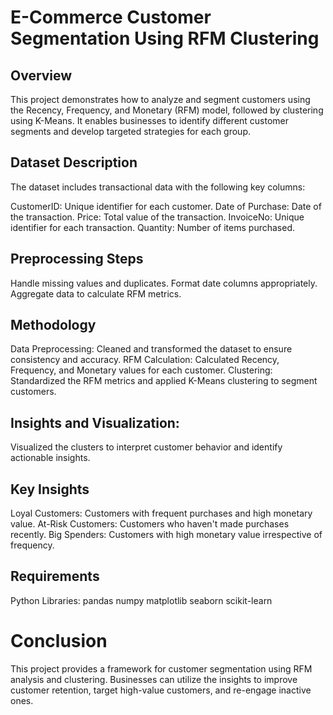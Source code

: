 # E-Commerce Customer Segmentation Using RFM Clustering
## Overview
This project demonstrates how to analyze and segment customers using the Recency, Frequency, and Monetary (RFM) model, followed by clustering using K-Means. It enables businesses to identify different customer segments and develop targeted strategies for each group.

## Dataset Description
The dataset includes transactional data with the following key columns:

CustomerID: Unique identifier for each customer.
Date of Purchase: Date of the transaction.
Price: Total value of the transaction.
InvoiceNo: Unique identifier for each transaction.
Quantity: Number of items purchased.

## Preprocessing Steps
Handle missing values and duplicates.
Format date columns appropriately.
Aggregate data to calculate RFM metrics.

## Methodology
Data Preprocessing:
Cleaned and transformed the dataset to ensure consistency and accuracy.
RFM Calculation:
Calculated Recency, Frequency, and Monetary values for each customer.
Clustering:
Standardized the RFM metrics and applied K-Means clustering to segment customers.

## Insights and Visualization:
Visualized the clusters to interpret customer behavior and identify actionable insights.

## Key Insights
Loyal Customers: Customers with frequent purchases and high monetary value.
At-Risk Customers: Customers who haven't made purchases recently.
Big Spenders: Customers with high monetary value irrespective of frequency.

## Requirements
Python 
Libraries:
pandas
numpy
matplotlib
seaborn
scikit-learn

# Conclusion
This project provides a framework for customer segmentation using RFM analysis and clustering. Businesses can utilize the insights to improve customer retention, target high-value customers, and re-engage inactive ones.
